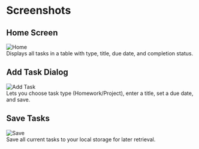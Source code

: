 # Screenshots

## Home Screen
![Home](screenshots/Home.png)  
Displays all tasks in a table with type, title, due date, and completion status.

## Add Task Dialog
![Add Task](screenshots/AddTask.png)  
Lets you choose task type (Homework/Project), enter a title, set a due date, and save.

## Save Tasks
![Save](screenshots/Save.png)  
Save all current tasks to your local storage for later retrieval.
